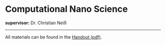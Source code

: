 # Computational Nano Science

**supervisor:** Dr. Christian Neiß

------

All materials can be found in the [Handout (pdf)](https://github.com/CompPhotoChem/bachelor-qc-2/blob/main/projects/nano_science/u5_SS24_Handout.pdf).
